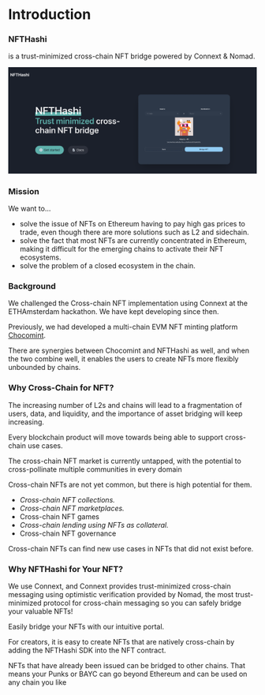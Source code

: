 # Introduction

### NFTHashi

is a trust-minimized cross-chain NFT bridge powered by Connext & Nomad.

![NFTHashi](<.gitbook/assets/Screen Shot 2022-06-17 at 18.01.58.png>)

### Mission

We want to...

* solve the issue of NFTs on Ethereum having to pay high gas prices to trade, even though there are more solutions such as L2 and sidechain.
* solve the fact that most NFTs are currently concentrated in Ethereum, making it difficult for the emerging chains to activate their NFT ecosystems.
* solve the problem of a closed ecosystem in the chain.

### Background

We challenged the Cross-chain NFT implementation using Connext at the ETHAmsterdam hackathon. We have kept developing since then.&#x20;

Previously, we had developed a multi-chain EVM NFT minting platform [Chocomint](https://factory.chocomint.app/).&#x20;

There are synergies between Chocomint and NFTHashi as well, and when the two combine well, it enables the users to create NFTs more flexibly unbounded by chains.

### Why Cross-Chain for NFT?

The increasing number of L2s and chains will lead to a fragmentation of users, data, and liquidity, and the importance of asset bridging will keep increasing.

Every blockchain product will move towards being able to support cross-chain use cases.

The cross-chain NFT market is currently untapped, with the potential to cross-pollinate multiple communities in every domain

Cross-chain NFTs are not yet common, but there is high potential for them.

* _Cross-chain NFT collections._
* _Cross-chain NFT marketplaces._
* Cross-chain NFT games
* _Cross-chain lending using NFTs as collateral._
* Cross-chain NFT governance

Cross-chain NFTs can find new use cases in NFTs that did not exist before.

### Why NFTHashi for Your NFT?

We use Connext, and Connext provides trust-minimized cross-chain messaging using optimistic verification provided by Nomad, the most trust-minimized protocol for cross-chain messaging so you can safely bridge your valuable NFTs!

Easily bridge your NFTs with our intuitive portal.

For creators, it is easy to create NFTs that are natively cross-chain by adding the NFTHashi SDK into the NFT contract.

NFTs that have already been issued can be bridged to other chains. That means your Punks or BAYC can go beyond Ethereum and can be used on any chain you like
